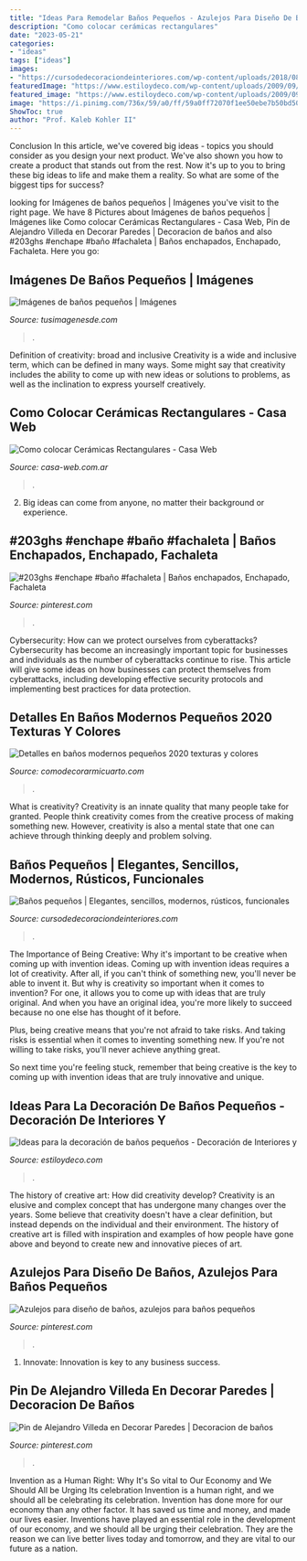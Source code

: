 ```yaml
---
title: "Ideas Para Remodelar Baños Pequeños - Azulejos Para Diseño De Baños, Azulejos Para Baños Pequeños"
description: "Como colocar cerámicas rectangulares"
date: "2023-05-21"
categories:
- "ideas"
tags: ["ideas"]
images:
- "https://cursodedecoraciondeinteriores.com/wp-content/uploads/2018/08/banos-pequenos-rusticos-2.jpg"
featuredImage: "https://www.estiloydeco.com/wp-content/uploads/2009/09/decoracion-banos-pequenos-.jpg"
featured_image: "https://www.estiloydeco.com/wp-content/uploads/2009/09/decoracion-banos-pequenos-.jpg"
image: "https://i.pinimg.com/736x/59/a0/ff/59a0ff72070f1ee50ebe7b50bd50b466.jpg"
ShowToc: true
author: "Prof. Kaleb Kohler II"
---
```



Conclusion
In this article, we've covered big ideas - topics you should consider as you design your next product. We've also shown you how to create a product that stands out from the rest. Now it's up to you to bring these big ideas to life and make them a reality. So what are some of the biggest tips for success?

	

		
looking for Imágenes de baños pequeños | Imágenes you've visit to the right page. We have 8 Pictures about Imágenes de baños pequeños | Imágenes like Como colocar Cerámicas Rectangulares - Casa Web, Pin de Alejandro Villeda en Decorar Paredes | Decoracion de baños and also #203ghs #enchape #baño #fachaleta | Baños enchapados, Enchapado, Fachaleta. Here you go:
		
    
## Imágenes De Baños Pequeños | Imágenes

<img loading=lazy src="http://tusimagenesde.com/wp-content/uploads/2016/07/banos-pequenos-2.jpg" onerror="this.onerror=null;this.src='https://tse4.mm.bing.net/th?id=OIP.Ge4Z1e8P-v6uLNwX2v4QdQHaLG&amp;pid=15.1';" alt="Imágenes de baños pequeños | Imágenes">

_Source: tusimagenesde.com_

>. 

	

Definition of creativity: broad and inclusive
Creativity is a wide and inclusive term, which can be defined in many ways. Some might say that creativity includes the ability to come up with new ideas or solutions to problems, as well as the inclination to express yourself creatively.

    
## Como Colocar Cerámicas Rectangulares - Casa Web

<img loading=lazy src="https://casa-web.com.ar/wp-content/uploads/2020/04/baño-con-creamicas-rectangulares-verticales-450x600.jpg" onerror="this.onerror=null;this.src='https://tse1.mm.bing.net/th?id=OIP.GT6HVy42pO3HY5y06E_VbAAAAA&amp;pid=15.1';" alt="Como colocar Cerámicas Rectangulares - Casa Web">

_Source: casa-web.com.ar_

>. 

	

2. Big ideas can come from anyone, no matter their background or experience.

    
## #203ghs #enchape #baño #fachaleta | Baños Enchapados, Enchapado, Fachaleta

<img loading=lazy src="https://i.pinimg.com/736x/a7/8d/19/a78d19c9086037dfcbcd24f980b9aa24.jpg" onerror="this.onerror=null;this.src='https://tse2.mm.bing.net/th?id=OIP.9jnGr3G_vFBLV3fAzjp-QQHaJ3&amp;pid=15.1';" alt="#203ghs #enchape #baño #fachaleta | Baños enchapados, Enchapado, Fachaleta">

_Source: pinterest.com_

>. 

	

Cybersecurity: How can we protect ourselves from cyberattacks?
Cybersecurity has become an increasingly important topic for businesses and individuals as the number of cyberattacks continue to rise. This article will give some ideas on how businesses can protect themselves from cyberattacks, including developing effective security protocols and implementing best practices for data protection.

    
## Detalles En Baños Modernos Pequeños 2020 Texturas Y Colores

<img loading=lazy src="https://comodecorarmicuarto.com/wp-content/uploads/2021/04/banos-modernos-pequenos-2020-completa-utilidad-del-espacio.jpg" onerror="this.onerror=null;this.src='https://tse2.mm.bing.net/th?id=OIP.-QrVEKEdJ5dRJ-Z_XfrN9AHaLH&amp;pid=15.1';" alt="Detalles en baños modernos pequeños 2020 texturas y colores">

_Source: comodecorarmicuarto.com_

>. 

	

What is creativity?
Creativity is an innate quality that many people take for granted. People think creativity comes from the creative process of making something new. However, creativity is also a mental state that one can achieve through thinking deeply and problem solving.

    
## Baños Pequeños | Elegantes, Sencillos, Modernos, Rústicos, Funcionales

<img loading=lazy src="https://cursodedecoraciondeinteriores.com/wp-content/uploads/2018/08/banos-pequenos-rusticos-2.jpg" onerror="this.onerror=null;this.src='https://tse2.mm.bing.net/th?id=OIP.VXQTq8E_O35-H2iPk8eIQQHaLY&amp;pid=15.1';" alt="Baños pequeños | Elegantes, sencillos, modernos, rústicos, funcionales">

_Source: cursodedecoraciondeinteriores.com_

>. 

	

The Importance of Being Creative: Why it's important to be creative when coming up with invention ideas.
Coming up with invention ideas requires a lot of creativity. After all, if you can't think of something new, you'll never be able to invent it.
But why is creativity so important when it comes to invention? For one, it allows you to come up with ideas that are truly original. And when you have an original idea, you're more likely to succeed because no one else has thought of it before.

Plus, being creative means that you're not afraid to take risks. And taking risks is essential when it comes to inventing something new. If you're not willing to take risks, you'll never achieve anything great.

So next time you're feeling stuck, remember that being creative is the key to coming up with invention ideas that are truly innovative and unique.

    
## Ideas Para La Decoración De Baños Pequeños - Decoración De Interiores Y

<img loading=lazy src="https://www.estiloydeco.com/wp-content/uploads/2009/09/decoracion-banos-pequenos-.jpg" onerror="this.onerror=null;this.src='https://tse2.mm.bing.net/th?id=OIP.OMkBH9fNEgYFdplEFuv6AgAAAA&amp;pid=15.1';" alt="Ideas para la decoración de baños pequeños - Decoración de Interiores y">

_Source: estiloydeco.com_

>. 

	

The history of creative art: How did creativity develop?
Creativity is an elusive and complex concept that has undergone many changes over the years. Some believe that creativity doesn't have a clear definition, but instead depends on the individual and their environment. The history of creative art is filled with inspiration and examples of how people have gone above and beyond to create new and innovative pieces of art.

    
## Azulejos Para Diseño De Baños, Azulejos Para Baños Pequeños

<img loading=lazy src="https://i.pinimg.com/736x/cd/db/92/cddb9208579ab4ecc14ae583860117f7.jpg" onerror="this.onerror=null;this.src='https://tse2.mm.bing.net/th?id=OIP.tJfzUQfUekyNp9MXneWvdgHaKi&amp;pid=15.1';" alt="Azulejos para diseño de baños, azulejos para baños pequeños">

_Source: pinterest.com_

>. 

	

1. Innovate: Innovation is key to any business success.

    
## Pin De Alejandro Villeda En Decorar Paredes | Decoracion De Baños

<img loading=lazy src="https://i.pinimg.com/736x/59/a0/ff/59a0ff72070f1ee50ebe7b50bd50b466.jpg" onerror="this.onerror=null;this.src='https://tse4.mm.bing.net/th?id=OIP.7SQ9OAQJC8Wy4d5fJhH5gQHaKA&amp;pid=15.1';" alt="Pin de Alejandro Villeda en Decorar Paredes | Decoracion de baños">

_Source: pinterest.com_

>. 

	

Invention as a Human Right: Why It's So vital to Our Economy and We Should All be Urging Its celebration
Invention is a human right, and we should all be celebrating its celebration. Invention has done more for our economy than any other factor. It has saved us time and money, and made our lives easier.
Inventions have played an essential role in the development of our economy, and we should all be urging their celebration. They are the reason we can live better lives today and tomorrow, and they are vital to our future as a nation.

